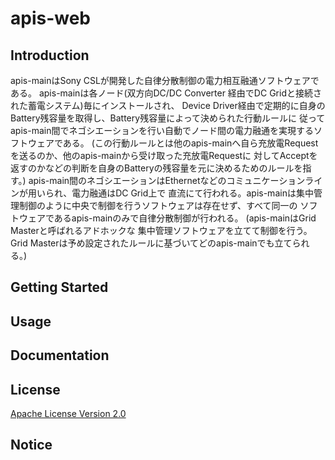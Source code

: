 # apis-web

## Introduction
apis-mainはSony CSLが開発した自律分散制御の電力相互融通ソフトウェアである。
apis-mainは各ノード(双方向DC/DC Converter 経由でDC Gridと接続された蓄電システム)毎にインストールされ、
Device Driver経由で定期的に自身のBattery残容量を取得し、Battery残容量によって決められた行動ルールに
従ってapis-main間でネゴシエーションを行い自動でノード間の電力融通を実現するソフトウェアである。
(この行動ルールとは他のapis-mainへ自ら充放電Requestを送るのか、他のapis-mainから受け取った充放電Requestに
対してAcceptを返すのかなどの判断を自身のBatteryの残容量を元に決めるためのルールを指す。) 
apis-main間のネゴシエーションはEthernetなどのコミュニケーションラインが用いられ、電力融通はDC Grid上で
直流にて行われる。apis-mainは集中管理制御のように中央で制御を行うソフトウェアは存在せず、すべて同一の
ソフトウェアであるapis-mainのみで自律分散制御が行われる。 (apis-mainはGrid Masterと呼ばれるアドホックな
集中管理ソフトウェアを立てて制御を行う。Grid Masterは予め設定されたルールに基づいてどのapis-mainでも立てられる。)


## Getting Started


## Usage


## Documentation



## License
[Apache License Version 2.0](https://github.com/oes-github/apis-web/blob/master/LICENSE)


## Notice

